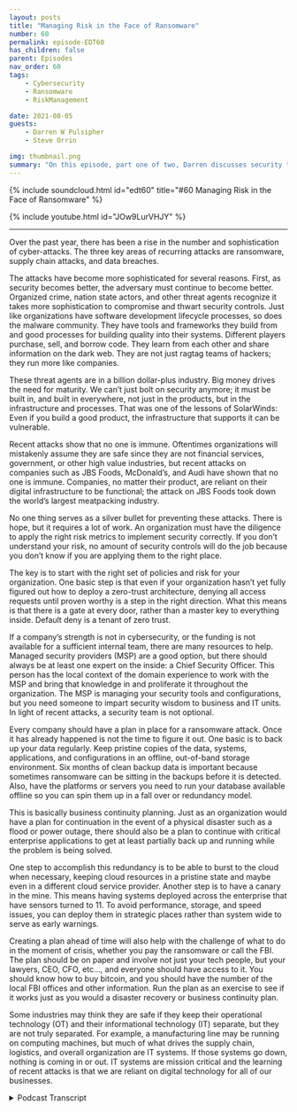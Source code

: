 ```yaml
---
layout: posts
title: "Managing Risk in the Face of Ransomware"
number: 60
permalink: episode-EDT60
has_children: false
parent: Episodes
nav_order: 60
tags:
    - Cybersecurity
    - Ransomware
    - RiskManagement

date: 2021-08-05
guests:
    - Darren W Pulsipher
    - Steve Orrin

img: thumbnail.png
summary: "On this episode, part one of two, Darren discusses security trends with frequent guest Steve Orrin, CTO of Intel, Federal. Over the past year, there has been a rise in the number and sophistication of cyber-attacks. The three key areas of recurring attacks are ransomware, supply chain attacks, and data breaches."
---
```


{% include soundcloud.html id="edt60" title="#60 Managing Risk in the Face of Ransomware" %}

{% include youtube.html id="JOw9LurVHJY" %}

---

Over the past year, there has been a rise in the number and sophistication of cyber-attacks. The three key areas of recurring attacks are ransomware, supply chain attacks, and data breaches.

The attacks have become more sophisticated for several reasons. First, as security becomes better, the adversary must continue to become better. Organized crime, nation state actors, and other threat agents recognize it takes more sophistication to compromise and thwart security controls. Just like organizations have software development lifecycle processes, so does the malware community. They have tools and frameworks they build from and good processes for building quality into their systems. Different players purchase, sell, and borrow code. They learn from each other and share information on the dark web. They are not just ragtag teams of hackers; they run more like companies.

These threat agents are in a billion dollar-plus industry. Big money drives the need for maturity. We can’t just bolt on security anymore; it must be built in, and built in everywhere, not just in the products, but in the infrastructure and processes. That was one of the lessons of SolarWinds: Even if you build a good product, the infrastructure that supports it can be vulnerable.

Recent attacks show that no one is immune. Oftentimes organizations will mistakenly assume they are safe since they are not financial services, government, or other high value industries, but recent attacks on companies such as JBS Foods, McDonald’s, and Audi have shown that no one is immune.  Companies, no matter their product, are reliant on their digital infrastructure to be functional; the attack on JBS Foods took down the world’s largest meatpacking industry.

No one thing serves as a silver bullet for preventing these attacks. There is hope, but it requires a lot of work. An organization must have the diligence to apply the right risk metrics to implement security correctly. If you don’t understand your risk, no amount of security controls will do the job because you don’t know if you are applying them to the right place.

The key is to start with the right set of policies and risk for your organization. One basic step is that even if your organization hasn’t yet fully figured out how to deploy a zero-trust architecture, denying all access requests until proven worthy is a step in the right direction. What this means is that there is a gate at every door, rather than a master key to everything inside. Default deny is a tenant of zero trust.

If a company’s strength is not in cybersecurity, or the funding is not available for a sufficient internal team, there are many resources to help. Managed security providers (MSP) are a good option, but there should always be at least one expert on the inside: a Chief Security Officer. This person has the local context of the domain experience to work with the MSP and bring that knowledge in and proliferate it throughout the organization. The MSP is managing your security tools and configurations, but you need someone to impart security wisdom to business and IT units. In light of recent attacks, a security team is not optional.

Every company should have a plan in place for a ransomware attack. Once it has already happened is not the time to figure it out. One basic is to back up your data regularly. Keep pristine copies of the data, systems, applications, and configurations in an offline, out-of-band storage environment. Six months of clean backup data is important because sometimes ransomware can be sitting in the backups before it is detected. Also, have the platforms or servers you need to run your database available offline so you can spin them up in a fall over or redundancy model.

This is basically business continuity planning. Just as an organization would have a plan for continuation in the event of a physical disaster such as a flood or power outage, there should also be a plan to continue with critical enterprise applications to get at least partially back up and running while the problem is being solved.

One step to accomplish this redundancy is to be able to burst to the cloud when necessary, keeping cloud resources in a pristine state and maybe even in a different cloud service provider. Another step is to have a canary in the mine. This means having systems deployed across the enterprise that have sensors turned to 11. To avoid performance, storage, and speed issues, you can deploy them in strategic places rather than system wide to serve as early warnings.

Creating a plan ahead of time will also help with the challenge of what to do in the moment of crisis, whether you pay the ransomware or call the FBI. The plan should be on paper and involve not just your tech people, but your lawyers, CEO, CFO, etc…, and everyone should have access to it. You should know how to buy bitcoin, and you should have the number of the local FBI offices and other information. Run the plan as an exercise to see if it works just as you would a disaster recovery or business continuity plan.

Some industries may think they are safe if they keep their operational technology (OT) and their informational technology (IT) separate, but they are not truly separated. For example, a manufacturing line may be running on computing machines, but much of what drives the supply chain, logistics, and overall organization are IT systems. If those systems go down, nothing is coming in or out. IT systems are mission critical and the learning of recent attacks is that we are reliant on digital technology for all of our businesses.


<details>
<summary> Podcast Transcript </summary>

<p></p>

</details>
